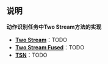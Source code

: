 ## <font face="楷体">说明</font>
**动作识别任务中Two Stream方法的实现**  

- **[Two Stream](https://papers.nips.cc/paper/5353-two-stream-convolutional-networks-for-action-recognition-in-videos.pdf)**：TODO
- **[Two Stream Fused](https://arxiv.org/pdf/1604.06573.pdf)**：TODO
- **[TSN](https://arxiv.org/pdf/1608.00859.pdf)**：TODO
